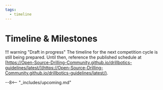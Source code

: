 ```yaml
---
tags:
  - timeline
---
```


# Timeline & Milestones

!!! warning "Draft in progress"
    The timeline for the next competition cycle is still being prepared. Until then, reference the published schedule at [https://Open-Source-Drilling-Community.github.io/drillbotics-guidelines/latest/](https://Open-Source-Drilling-Community.github.io/drillbotics-guidelines/latest/).
 
--8<-- "_includes/upcoming.md"
